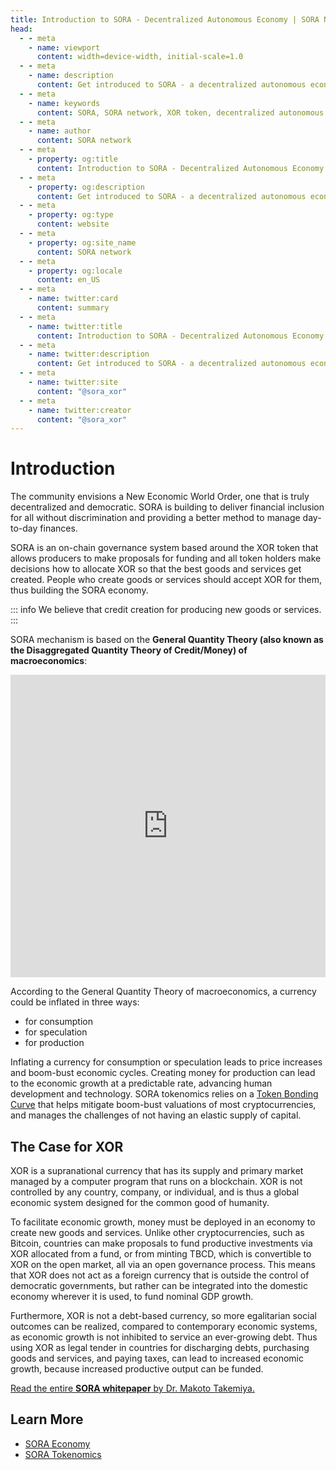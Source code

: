 ```yaml
---
title: Introduction to SORA - Decentralized Autonomous Economy | SORA Network
head:
  - - meta
    - name: viewport
      content: width=device-width, initial-scale=1.0
  - - meta
    - name: description
      content: Get introduced to SORA - a decentralized autonomous economy designed for a fair and sustainable financial system. Explore the SORA network, XOR token, and key features.
  - - meta
    - name: keywords
      content: SORA, SORA network, XOR token, decentralized autonomous economy, fair financial system, sustainable financial system, key features
  - - meta
    - name: author
      content: SORA network
  - - meta
    - property: og:title
      content: Introduction to SORA - Decentralized Autonomous Economy | SORA network
  - - meta
    - property: og:description
      content: Get introduced to SORA - a decentralized autonomous economy designed for a fair and sustainable financial system. Explore the SORA network, XOR token, and key features.
  - - meta
    - property: og:type
      content: website
  - - meta
    - property: og:site_name
      content: SORA network
  - - meta
    - property: og:locale
      content: en_US
  - - meta
    - name: twitter:card
      content: summary
  - - meta
    - name: twitter:title
      content: Introduction to SORA - Decentralized Autonomous Economy | SORA network
  - - meta
    - name: twitter:description
      content: Get introduced to SORA - a decentralized autonomous economy designed for a fair and sustainable financial system. Explore the SORA network, XOR token, and key features.
  - - meta
    - name: twitter:site
      content: "@sora_xor"
  - - meta
    - name: twitter:creator
      content: "@sora_xor"
---
```


# Introduction

The community envisions a New Economic World Order, one that is truly decentralized and democratic. SORA is building to deliver financial inclusion for all without discrimination and providing a better method to manage day-to-day finances.

SORA is an on-chain governance system based around the XOR token that allows producers to make proposals for funding and all token holders make decisions how to allocate XOR so that the best goods and services get created. People who create goods or services should accept XOR for them, thus building the SORA economy.

::: info
We believe that credit creation for producing new goods or services.
:::

SORA mechanism is based on the **General Quantity Theory (also known as the Disaggregated Quantity Theory of Credit/Money) of macroeconomics**:

<iframe width="100%" height="484" src="https://www.youtube.com/embed/KEfdlctvHH4" title="SORA Economic Forum — KEYNOTE: &#39;Disaggregated Quantity Theory of Credit&#39; by Professor Richard Werner" frameborder="0" allow="accelerometer; autoplay; clipboard-write; encrypted-media; gyroscope; picture-in-picture; web-share" allowfullscreen></iframe>

According to the General Quantity Theory of macroeconomics, a currency could be inflated in three ways:

- for consumption
- for speculation
- for production

Inflating a currency for consumption or speculation leads to price increases and boom-bust economic cycles. Creating money for production can lead to the economic growth at a predictable rate, advancing human development and technology. SORA tokenomics relies on a [Token Bonding Curve](/tbc) that helps mitigate boom-bust valuations of most cryptocurrencies, and manages the challenges of not having an elastic supply of capital.

## The Case for XOR

XOR is a supranational currency that has its supply and primary market managed by a computer program that runs on a blockchain. XOR is not controlled by any country, company, or individual, and is thus
a global economic system designed for the common good of humanity.

To facilitate economic growth, money must be deployed in an economy
to create new goods and services. Unlike other cryptocurrencies, such as
Bitcoin, countries can make proposals to fund productive investments via
XOR allocated from a fund, or from minting TBCD, which is convertible
to XOR on the open market, all via an open governance process. This
means that XOR does not act as a foreign currency that is outside the
control of democratic governments, but rather can be integrated into the
domestic economy wherever it is used, to fund nominal GDP growth.

Furthermore, XOR is not a debt-based currency, so more egalitarian
social outcomes can be realized, compared to contemporary economic
systems, as economic growth is not inhibited to service an ever-growing
debt. Thus using XOR as legal tender in countries for discharging debts,
purchasing goods and services, and paying taxes, can lead to increased
economic growth, because increased productive output can be funded.

[Read the entire **SORA whitepaper** by Dr. Makoto Takemiya.](https://sora.org/pub/The-Case-for-XOR.pdf)

## Learn More

- [SORA Economy](/sora-economy.md)
- [SORA Tokenomics](/tokenomics.md)
